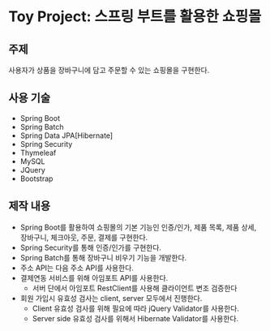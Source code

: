 # Toy Project: 스프링 부트를 활용한 쇼핑몰
## 주제
사용자가 상품을 장바구니에 담고 주문할 수 있는 쇼핑몰을 구현한다.

## 사용 기술
- Spring Boot
- Spring Batch
- Spring Data JPA[Hibernate]
- Spring Security
- Thymeleaf
- MySQL
- JQuery
- Bootstrap

## 제작 내용
- Spring Boot를 활용하여 쇼핑몰의 기본 기능인 인증/인가, 제품 목록, 제품 상세, 장바구니, 체크아웃, 주문, 결제를 구현한다.
- Spring Security를 통해 인증/인가를 구현한다.
- Spring Batch를 통해 장바구니 비우기 기능을 개발한다.
- 주소 API는 다음 주소 API를 사용한다.
- 결제연동 서비스를 위해 아임포트 API를 사용한다.
	- 서버 단에서 아임포트 RestClient를 사용해 클라이언트 변조 검증한다
- 회원 가입시 유효성 검사는 client, server 모두에서 진행한다.
	- Client 유효성 검사를 위해 필요에 따라 jQuery Validator를 사용한다.
	- Server side 유효성 검사를 위해서 Hibernate Validator를 사용한다.

